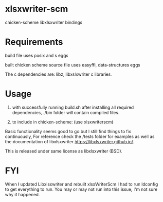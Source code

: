 # xlsxwriter-scm
chicken-scheme libxlsxwriter bindings

# Requirements
build file uses posix and s eggs

built chicken scheme source file uses easyffi, data-structures eggs


The c dependencies are: libz, libxslxwriter c libraries.


# Usage
1) with successfully running build.sh after installing all required dependencies, ./bin folder will contain compiled files. 

2) to include in chicken-scheme: (use xlsxwriterscm)

Basic functionality seems good to go but I still find things to fix continuously, For reference check the /tests folder for examples as well as the documentation of libxlsxwriter https://libxlsxwriter.github.io/.

This is released under same license as libxlsxwriter (BSD).


# FYI

When I updated Libxlsxwriter and rebuilt xlsxWriterScm I had to run ldconfig to get everything to run. You may or may not run into this issue, I'm not sure why it happened.
